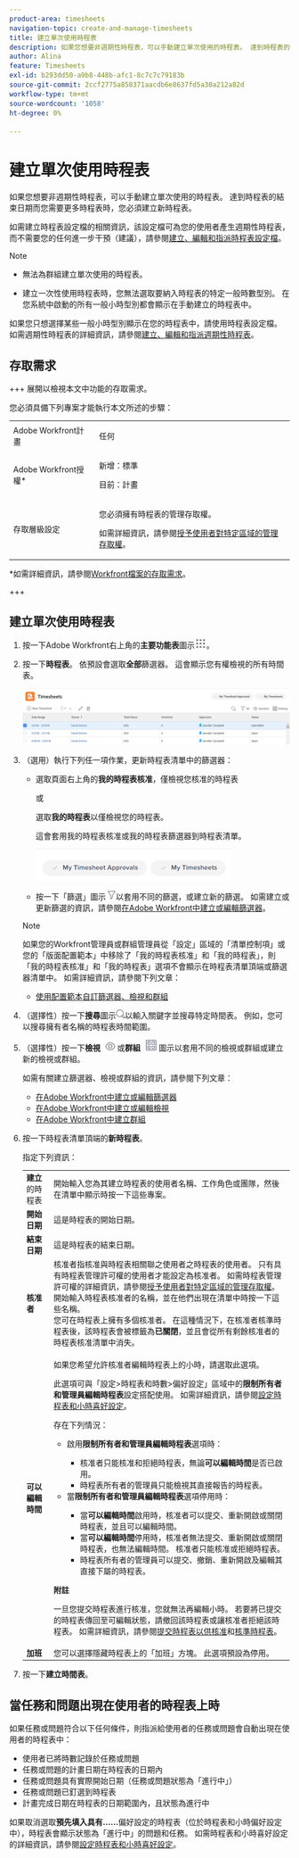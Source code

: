 ```yaml
---
product-area: timesheets
navigation-topic: create-and-manage-timesheets
title: 建立單次使用時程表
description: 如果您想要非週期性時程表，可以手動建立單次使用的時程表。 達到時程表的結束日期而您需要更多時程表時，您必須建立新時程表。
author: Alina
feature: Timesheets
exl-id: b293dd50-a9b8-448b-afc1-8c7c7c79183b
source-git-commit: 2ccf2775a858371aacdb6e8637fd5a30a212a82d
workflow-type: tm+mt
source-wordcount: '1058'
ht-degree: 0%

---
```


# 建立單次使用時程表

如果您想要非週期性時程表，可以手動建立單次使用的時程表。 達到時程表的結束日期而您需要更多時程表時，您必須建立新時程表。

如需建立時程表設定檔的相關資訊，該設定檔可為您的使用者產生週期性時程表，而不需要您的任何進一步干預（建議），請參閱[建立、編輯和指派時程表設定檔](../../timesheets/create-and-manage-timesheets/create-timesheet-profiles.md)。

>[!NOTE]
>
>* 無法為群組建立單次使用的時程表。
>  <!--
>  <span>Making sure with Lilit that this is correct</span>>
>  -->
>* 建立一次性使用時程表時，您無法選取要納入時程表的特定一般時數型別。 在您系統中啟動的所有一般小時型別都會顯示在手動建立的時程表中。
>
>  如果您只想選擇某些一般小時型別顯示在您的時程表中，請使用時程表設定檔。 如需週期性時程表的詳細資訊，請參閱[建立、編輯和指派週期性時程表](../../timesheets/create-and-manage-timesheets/create-timesheet-profiles.md)。
>

## 存取需求

+++ 展開以檢視本文中功能的存取需求。

您必須具備下列專案才能執行本文所述的步驟：

<table style="table-layout:auto"> 
 <col> 
 <col> 
 <tbody> 
  <tr> 
   <td role="rowheader">Adobe Workfront計畫</td> 
   <td> <p>任何</p> </td> 
  </tr> 
  <tr> 
   <td role="rowheader">Adobe Workfront授權*</td> 
   <td> <p>新增：標準 </p>
   <p>目前：計畫 </p> </td> 
  </tr> 
  <tr> 
   <td role="rowheader">存取層級設定</td> 
   <td> <p>您必須擁有時程表的管理存取權。 </p> <p>如需詳細資訊，請參閱<a href="../../administration-and-setup/add-users/configure-and-grant-access/grant-users-admin-access-certain-areas.md" class="MCXref xref">授予使用者對特定區域的管理存取權</a>。</p> </td> 
  </tr> 
 </tbody> 
</table>

*如需詳細資訊，請參閱[Workfront檔案的存取需求](/help/quicksilver/administration-and-setup/add-users/access-levels-and-object-permissions/access-level-requirements-in-documentation.md)。

+++

## 建立單次使用時程表

1. 按一下Adobe Workfront右上角的&#x200B;**主要功能表**&#x200B;圖示![](assets/main-menu-icon.png)。

1. 按一下&#x200B;**時程表**。 依預設會選取&#x200B;**全部**&#x200B;篩選器。 這會顯示您有權檢視的所有時間表。

   ![](assets/timesheet-list-one-timesheet-selected-nwe-350x70.png)

1. （選用）執行下列任一項作業，更新時程表清單中的篩選器：

   * 選取頁面右上角的&#x200B;**我的時程表核准**，僅檢視您核准的時程表

     或

     選取&#x200B;**我的時程表**&#x200B;以僅檢視您的時程表。

     這會套用我的時程表核准或我的時程表篩選器到時程表清單。

     ![](assets/my-timesheet-approvals-my-timesheets-pills-on-timesheets-list-nwe-350x58.png)

   * 按一下「篩選」圖示![](assets/filter-nwepng.png)以套用不同的篩選，或建立新的篩選。 如需建立或更新篩選的資訊，請參閱[在Adobe Workfront中建立或編輯篩選器](../../reports-and-dashboards/reports/reporting-elements/create-filters.md)。

   >[!NOTE]
   >
   >如果您的Workfront管理員或群組管理員從「設定」區域的「清單控制項」或您的「版面配置範本」中移除了「我的時程表核准」和「我的時程表」，則「我的時程表核准」和「我的時程表」選項不會顯示在時程表清單頂端或篩選器清單中。 如需詳細資訊，請參閱下列文章：
   > 
   >   * [使用配置範本自訂篩選器、檢視和群組](../../administration-and-setup/customize-workfront/use-layout-templates/customize-fvg-list-controls-layout-template.md)


1. （選擇性）按一下&#x200B;**搜尋**&#x200B;圖示![](assets/search-icon.png)以輸入關鍵字並搜尋特定時間表。 例如，您可以搜尋擁有者名稱的時程表時間範圍。

1. （選擇性）按一下&#x200B;**檢視** ![](assets/view-icon.png)或&#x200B;**群組** ![](assets/grouping.png)圖示以套用不同的檢視或群組或建立新的檢視或群組。

   如需有關建立篩選器、檢視或群組的資訊，請參閱下列文章：

   * [在Adobe Workfront中建立或編輯篩選器](../../reports-and-dashboards/reports/reporting-elements/create-filters.md)
   * [在Adobe Workfront中建立或編輯檢視](../../reports-and-dashboards/reports/reporting-elements/create-edit-views.md)
   * [在Adobe Workfront中建立群組](../../reports-and-dashboards/reports/reporting-elements/create-groupings.md)

1. 按一下時程表清單頂端的&#x200B;**新時程表**。

   指定下列資訊：

   <table style="table-layout:auto"> 
      <col> 
      <col> 
      <tbody> 
      <tr> 
      <td role="rowheader"><strong>建立</strong>的時程表 </td> 
      <td>開始輸入您為其建立時程表的使用者名稱、工作角色或團隊，然後在清單中顯示時按一下這些專案。</td> 
      </tr> 
      <tr> 
      <td role="rowheader"><strong>開始日期</strong> </td> 
      <td>這是時程表的開始日期。</td> 
      </tr> 
      <tr> 
      <td role="rowheader"><strong>結束日期</strong> </td> 
      <td> 這是時程表的結束日期。</td> 
      </tr> 
      <tr> 
      <td role="rowheader"><strong>核准者</strong> </td> 
      <td>核准者指核准與時程表相關聯之使用者之時程表的使用者。 只有具有時程表管理許可權的使用者才能設定為核准者。 如需時程表管理許可權的詳細資訊，請參閱<a href="../../administration-and-setup/add-users/configure-and-grant-access/grant-users-admin-access-certain-areas.md" class="MCXref xref">授予使用者對特定區域的管理存取權</a>。<br>開始輸入時程表核准者的名稱，並在他們出現在清單中時按一下這些名稱。<br>您可在時程表上擁有多個核准者。 在這種情況下，在核准者核準時程表後，該時程表會被標籤為<strong>已關閉</strong>，並且會從所有剩餘核准者的時程表核准清單中消失。</td> 
      </tr> 
      <tr> 
      <td role="rowheader"><strong>可以編輯時間</strong> </td>

   <td> <p>如果您希望允許核准者編輯時程表上的小時，請選取此選項。</p>

   此選項可與「設定>時程表和時數>偏好設定」區域中的&#x200B;**限制所有者和管理員編輯時程表**&#x200B;設定搭配使用。 如需詳細資訊，請參閱<a href="../../administration-and-setup/set-up-workfront/configure-timesheets-schedules/timesheet-and-hour-preferences.md">設定時程表和小時喜好設定</a>。

   存在下列情況：

   <ul>
      <li>啟用<b>限制所有者和管理員編輯時程表</b>選項時：</li>
   <ul><li>核准者只能核准和拒絕時程表，無論<b>可以編輯時間</b>是否已啟用。 </li>
   <li>時程表所有者的管理員只能檢視其直接報告的時程表。</li></ul>
   <li>當<b>限制所有者和管理員編輯時程表</b>選項停用時：</li>
   <ul><li>當<b>可以編輯時間</b>啟用時，核准者可以提交、重新開啟或關閉時程表，並且可以編輯時間。</li>
   <li>當<b>可以編輯時間</b>停用時，核准者無法提交、重新開啟或關閉時程表，也無法編輯時間。 核准者只能核准或拒絕時程表。 </li>
   <li>時程表所有者的管理員可以提交、撤銷、重新開啟及編輯其直接下屬的時程表。</li></ul>
   </ul>

   <p><b>附註</b>

   一旦您提交時程表進行核准，您就無法再編輯小時。 若要將已提交的時程表傳回至可編輯狀態，請撤回該時程表或讓核准者拒絕該時程表。 如需詳細資訊，請參閱<a href="../../timesheets/create-and-manage-timesheets/submit-timesheet-for-approval.md">提交時程表以供核准</a>和<a href="../../timesheets/create-and-manage-timesheets/timesheet-approvals.md">核準時程表</a>。</p> </p>

   </td> 
      </tr>

   <tr>

   <td role="rowheader"><span style="font-weight: bold;">加班</span> </td> 
      <td>您可以選擇隱藏時程表上的「加班」方塊。 此選項預設為停用。</td> 
      </tr> 
      </tbody> 
   </table>

1. 按一下&#x200B;**建立時間表**。

<!--the content in the table above will need to match the content in the Create timesheet profiles article-->

## 當任務和問題出現在使用者的時程表上時

如果任務或問題符合以下任何條件，則指派給使用者的任務或問題會自動出現在使用者的時程表中：

* 使用者已將時數記錄於任務或問題
* 任務或問題的計畫日期在時程表的日期內
* 任務或問題具有實際開始日期（任務或問題狀態為「進行中」）
* 任務或問題已釘選到時程表
* 計畫完成日期在時程表的日期範圍內，且狀態為進行中

如果取消選取&#x200B;**預先填入具有……**&#x200B;偏好設定的時程表（位於時程表和小時偏好設定中），時程表會顯示狀態為「進行中」的問題和任務。 如需時程表和小時喜好設定的詳細資訊，請參閱[設定時程表和小時喜好設定](../../administration-and-setup/set-up-workfront/configure-timesheets-schedules/timesheet-and-hour-preferences.md)。
